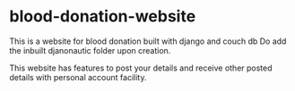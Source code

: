 # blood-donation-website
This is a website for blood donation built with django and couch db 
Do add the inbuilt djanonautic folder upon creation.</br>

This website has features to post your details and receive other posted details with personal account facility.
